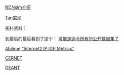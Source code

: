 [NDNsim介绍](http://blog.csdn.net/gongxifacai_believe/article/details/53074274)

[Tag实现](http://blog.csdn.net/aladeen/article/details/53009975)

拓扑资料：

到最后的最后看到了这个：
[可能是迄今所有的公开数据集了](http://www.topology-zoo.org/dataset.html)

[Abilene,“Internet2 IP IGP Metrics”](http://noc.net.internet2.edu/i2network/maps-documentation/maps.html)

[CERNET](http://img.eol.cn/images/zhong_guo_jiao_yu/2012/IPv401-1600.jpg)

[GEANT](https://www.geant.net/Resources/Media_Library/Pages/Maps.aspx)


